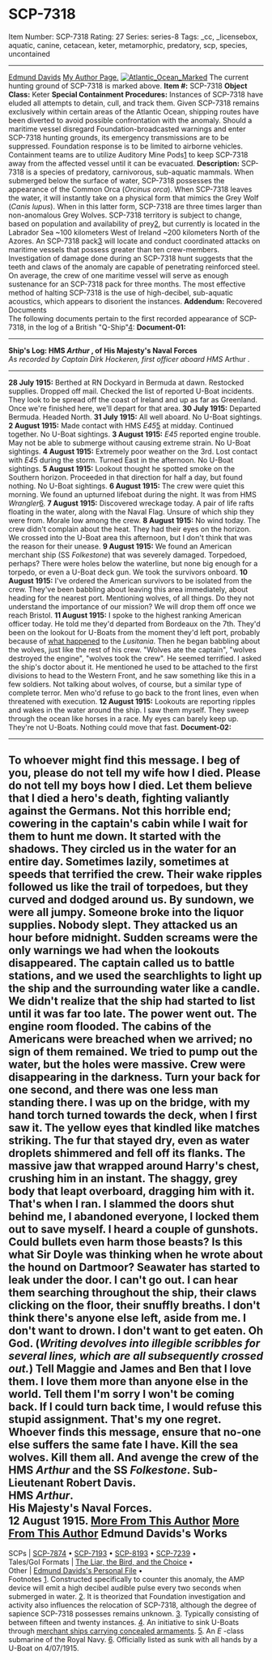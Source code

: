 # SCP-7318
Item Number: SCP-7318
Rating: 27
Series: series-8
Tags: _cc, _licensebox, aquatic, canine, cetacean, keter, metamorphic, predatory, scp, species, uncontained

---

[Edmund Davids](javascript:;)
[My Author Page.](https://scp-wiki.wikidot.com/edmund-davids-s-personal-file)
[![Atlantic_Ocean_Marked](https://scp-wiki.wdfiles.com/local--resized-images/scp-7318/Atlantic_Ocean_Marked/medium.jpg)](https://scp-wiki.wdfiles.com/local--files/scp-7318/Atlantic_Ocean_Marked)
The current hunting ground of SCP-7318 is marked above.
**Item #:** SCP-7318
**Object Class:** Keter
**Special Containment Procedures:** Instances of SCP-7318 have eluded all attempts to detain, cull, and track them. Given SCP-7318 remains exclusively within certain areas of the Atlantic Ocean, shipping routes have been diverted to avoid possible confrontation with the anomaly.
Should a maritime vessel disregard Foundation-broadcasted warnings and enter SCP-7318 hunting grounds, its emergency transmissions are to be suppressed. Foundation response is to be limited to airborne vehicles. Containment teams are to utilize Auditory Mine Pods[1](javascript:;) to keep SCP-7318 away from the affected vessel until it can be evacuated.
**Description:** SCP-7318 is a species of predatory, carnivorous, sub-aquatic mammals. When submerged below the surface of water, SCP-7318 possesses the appearance of the Common Orca (_Orcinus orca_). When SCP-7318 leaves the water, it will instantly take on a physical form that mimics the Grey Wolf (_Canis lupus_). When in this latter form, SCP-7318 are three times larger than non-anomalous Grey Wolves. SCP-7318 territory is subject to change, based on population and availability of prey[2](javascript:;), but currently is located in the Labrador Sea ~100 kilometers West of Ireland ~200 kilometers North of the Azores.
An SCP-7318 pack[3](javascript:;) will locate and conduct coordinated attacks on maritime vessels that possess greater than ten crew-members. Investigation of damage done during an SCP-7318 hunt suggests that the teeth and claws of the anomaly are capable of penetrating reinforced steel.
On average, the crew of one maritime vessel will serve as enough sustenance for an SCP-7318 pack for three months. The most effective method of halting SCP-7318 is the use of high-decibel, sub-aquatic acoustics, which appears to disorient the instances.
**Addendum:** Recovered Documents  
The following documents pertain to the first recorded appearance of SCP-7318, in the log of a British "Q-Ship"[4](javascript:;):
**Document-01:**
* * *
**Ship's Log: HMS _Arthur_ , of His Majesty's Naval Forces**  
_As recorded by Captain Dirk Hockeren, first officer aboard HMS_ Arthur _._
* * *
**28 July 1915:** Berthed at RN Dockyard in Bermuda at dawn. Restocked supplies. Dropped off mail. Checked the list of reported U-Boat incidents. They look to be spread off the coast of Ireland and up as far as Greenland. Once we're finished here, we'll depart for that area.
**30 July 1915:** Departed Bermuda. Headed North.
**31 July 1915:** All well aboard. No U-Boat sightings.
**2 August 1915:** Made contact with HMS _E45_[5](javascript:;) at midday. Continued together. No U-Boat sightings.
**3 August 1915:** _E45_ reported engine trouble. May not be able to submerge without causing extreme strain. No U-Boat sightings.
**4 August 1915:** Extremely poor weather on the 3rd. Lost contact with _E45_ during the storm. Turned East in the afternoon. No U-Boat sightings.
**5 August 1915:** Lookout thought he spotted smoke on the Southern horizon. Proceeded in that direction for half a day, but found nothing. No U-Boat sightings.
**6 August 1915:** The crew were quiet this morning. We found an upturned lifeboat during the night. It was from HMS _Wrangler_[6](javascript:;).
**7 August 1915:** Discovered wreckage today. A pair of life rafts floating in the water, along with the Naval Flag. Unsure of which ship they were from. Morale low among the crew.
**8 August 1915:** No wind today. The crew didn't complain about the heat. They had their eyes on the horizon. We crossed into the U-Boat area this afternoon, but I don't think that was the reason for their unease.
**9 August 1915:** We found an American merchant ship (SS _Folkestone_) that was severely damaged. Torpedoed, perhaps? There were holes below the waterline, but none big enough for a torpedo, or even a U-Boat deck gun. We took the survivors onboard.
**10 August 1915:** I've ordered the American survivors to be isolated from the crew. They've been babbling about leaving this area immediately, about heading for the nearest port. Mentioning wolves, of all things. Do they not understand the importance of our mission? We will drop them off once we reach Bristol.
**11 August 1915:** I spoke to the highest ranking American officer today. He told me they'd departed from Bordeaux on the 7th. They'd been on the lookout for U-Boats from the moment they'd left port, probably because of [what happened](https://en.wikipedia.org/wiki/Sinking_of_the_RMS_Lusitania) to the _Lusitania_. Then he began babbling about the wolves, just like the rest of his crew. "Wolves ate the captain", "wolves destroyed the engine", "wolves took the crew". He seemed terrified. I asked the ship's doctor about it. He mentioned he used to be attached to the first divisions to head to the Western Front, and he saw something like this in a few soldiers. Not talking about wolves, of course, but a similar type of complete terror. Men who'd refuse to go back to the front lines, even when threatened with execution.
**12 August 1915:** Lookouts are reporting ripples and wakes in the water around the ship. I saw them myself. They sweep through the ocean like horses in a race. My eyes can barely keep up. They're not U-Boats. Nothing could move that fast.
**Document-02:**
* * *
To whoever might find this message.
I beg of you, please do not tell my wife how I died. Please do not tell my boys how I died. Let them believe that I died a hero's death, fighting valiantly against the Germans. Not this horrible end; cowering in the captain's cabin while I wait for them to hunt me down.
It started with the shadows. They circled us in the water for an entire day. Sometimes lazily, sometimes at speeds that terrified the crew. Their wake ripples followed us like the trail of torpedoes, but they curved and dodged around us. By sundown, we were all jumpy. Someone broke into the liquor supplies. Nobody slept.
They attacked us an hour before midnight. Sudden screams were the only warnings we had when the lookouts disappeared. The captain called us to battle stations, and we used the searchlights to light up the ship and the surrounding water like a candle.
We didn't realize that the ship had started to list until it was far too late. The power went out. The engine room flooded. The cabins of the Americans were breached when we arrived; no sign of them remained. We tried to pump out the water, but the holes were massive.
Crew were disappearing in the darkness. Turn your back for one second, and there was one less man standing there. I was up on the bridge, with my hand torch turned towards the deck, when I first saw it. The yellow eyes that kindled like matches striking. The fur that stayed dry, even as water droplets shimmered and fell off its flanks. The massive jaw that wrapped around Harry's chest, crushing him in an instant. The shaggy, grey body that leapt overboard, dragging him with it.
That's when I ran. I slammed the doors shut behind me, I abandoned everyone, I locked them out to save myself. I heard a couple of gunshots. Could bullets even harm those beasts? Is this what Sir Doyle was thinking when he wrote about the hound on Dartmoor?
Seawater has started to leak under the door. I can't go out. I can hear them searching throughout the ship, their claws clicking on the floor, their snuffly breaths. I don't think there's anyone else left, aside from me.
I don't want to drown. I don't want to get eaten. Oh God.
(_Writing devolves into illegible scribbles for several lines, which are all subsequently crossed out._)
Tell Maggie and James and Ben that I love them. I love them more than anyone else in the world. Tell them I'm sorry I won't be coming back.
If I could turn back time, I would refuse this stupid assignment. That's my one regret.
Whoever finds this message, ensure that no-one else suffers the same fate I have. Kill the sea wolves. Kill them all. And avenge the crew of the HMS _Arthur_ and the SS _Folkestone_.
Sub-Lieutenant Robert Davis.  
HMS _Arthur_.  
His Majesty's Naval Forces.  
12 August 1915.
[More From This Author](javascript:;)
[More From This Author](javascript:;)
Edmund Davids's Works  
---  
SCPs |  [SCP-7874](/scp-7874) • [SCP-7193](/scp-7193) • [SCP-8193](/scp-8193) • [SCP-7239](/scp-7239) •  
Tales/GoI Formats |  [The Liar, the Bird, and the Choice](/the-liar-the-bird-and-the-choice) •  
Other |  [Edmund Davids's Personal File](/edmund-davids-s-personal-file) •  
Footnotes
[1](javascript:;). Constructed specifically to counter this anomaly, the AMP device will emit a high decibel audible pulse every two seconds when submerged in water.
[2](javascript:;). It is theorized that Foundation investigation and activity also influences the relocation of SCP-7318, although the degree of sapience SCP-7318 possesses remains unknown.
[3](javascript:;). Typically consisting of between fifteen and twenty instances.
[4](javascript:;). An initiative to sink U-Boats through [merchant ships carrying concealed armaments](https://en.wikipedia.org/wiki/Q-ship).
[5](javascript:;). An _E_ -class submarine of the Royal Navy.
[6](javascript:;). Officially listed as sunk with all hands by a U-Boat on 4/07/1915.